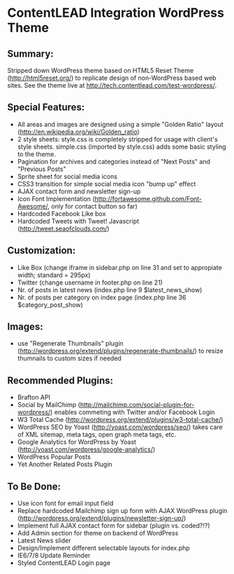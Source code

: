 #  ContentLEAD Integration WordPress Theme

## Summary:

Stripped down WordPress theme based on HTML5 Reset Theme (http://html5reset.org/) to replicate design of non-WordPress based web sites. See the theme live at http://tech.contentlead.com/test-wordpress/. 

## Special Features:

- All areas and images are designed using a simple "Golden Ratio" layout (http://en.wikipedia.org/wiki/Golden_ratio)
- 2 style sheets: style.css is completely stripped for usage with client's style sheets. simple.css (imported by style.css) adds some basic styling to the theme.
- Pagination for archives and categories instead of "Next Posts" and "Previous Posts"
- Sprite sheet for social media icons
- CSS3 transition for simple social media icon "bump up" effect
- AJAX contact form and newsletter sign-up
- Icon Font Implementation (http://fortawesome.github.com/Font-Awesome/, only for contact button so far)
- Hardcoded Facebook Like box 
- Hardcoded Tweets with Tweet! Javascript (http://tweet.seaofclouds.com/)
                                                                        
## Customization:
- Like Box (change iframe in sidebar.php on line 31 and set to appropiate width; standard = 295px)
- Twitter (change username in footer.php on line 21)
- Nr. of posts in latest news (index.php line 9 $latest_news_show)
- Nr. of posts per category on index page (index.php line 36 $category_post_show)

## Images:
- use "Regenerate Thumbnails" plugin (http://wordpress.org/extend/plugins/regenerate-thumbnails/) to resize thumnails to custom sizes if needed 

## Recommended Plugins:
- Brafton API
- Social by MailChimp (http://mailchimp.com/social-plugin-for-wordpress/) enables commeting with Twitter and/or Facebook Login
- W3 Total Cache (http://wordpress.org/extend/plugins/w3-total-cache/)
- WordPress SEO by Yoast (http://yoast.com/wordpress/seo/) takes care of XML sitemap, meta tags, open graph meta tags, etc.
- Google Analytics for WordPress by Yoast (http://yoast.com/wordpress/google-analytics/)
- WordPress Popular Posts
- Yet Another Related Posts Plugin


## To Be Done:
- Use icon font for email input field
- Replace hardcoded Mailchimp sign up form with AJAX WordPress plugin (http://wordpress.org/extend/plugins/newsletter-sign-up/)
- Implement full AJAX contact form for sidebar (plugin vs. coded?!?)
- Add Admin section for theme on backend of WordPress
- Latest News slider
- Design/Implement different selectable layouts for index.php
- IE6/7/8 Update Reminder
- Styled ContentLEAD Login page